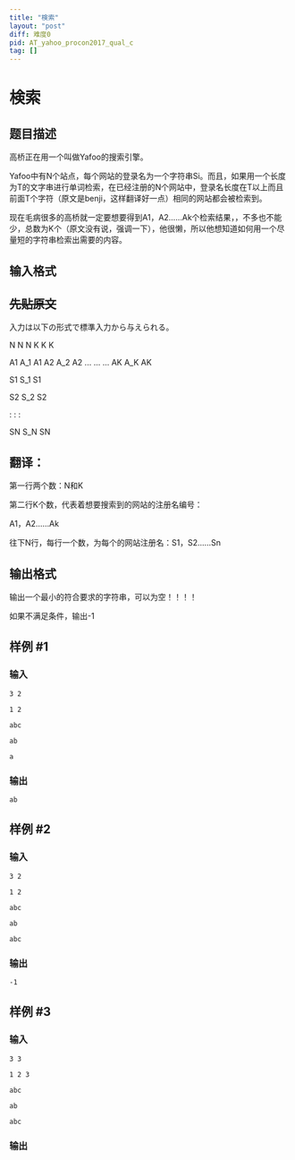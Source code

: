 ```yaml
---
title: "検索"
layout: "post"
diff: 难度0
pid: AT_yahoo_procon2017_qual_c
tag: []
---
```


# 検索

## 题目描述

高桥正在用一个叫做Yafoo的搜索引擎。
Yafoo中有N个站点，每个网站的登录名为一个字符串Si。而且，如果用一个长度为T的文字串进行单词检索，在已经注册的N个网站中，登录名长度在T以上而且前面T个字符（原文是benji，这样翻译好一点）相同的网站都会被检索到。
现在毛病很多的高桥就一定要想要得到A1，A2……Ak个检索结果，，不多也不能少，总数为K个（原文没有说，强调一下），他很懒，所以他想知道如何用一个尽量短的字符串检索出需要的内容。

## 输入格式

## ~~先贴原文~~
入力は以下の形式で標準入力から与えられる。
N N N K K K
A1 A_1 A1​ A2 A_2 A2​ ... ... ... AK A_K AK​
S1 S_1 S1​
S2 S_2 S2​
: : :
SN S_N SN​
## 翻译：
第一行两个数：N和K
第二行K个数，代表着想要搜索到的网站的注册名编号：
A1，A2……Ak
往下N行，每行一个数，为每个的网站注册名：S1，S2……Sn

## 输出格式

输出一个最小的符合要求的字符串，可以为空！！！！
如果不满足条件，输出-1

## 样例 #1

### 输入

```
3 2
1 2
abc
ab
a
```

### 输出

```
ab
```

## 样例 #2

### 输入

```
3 2
1 2
abc
ab
abc
```

### 输出

```
-1
```

## 样例 #3

### 输入

```
3 3
1 2 3
abc
ab
abc
```

### 输出

```

```

